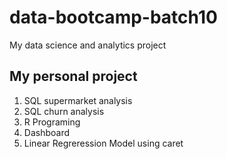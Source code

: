 # data-bootcamp-batch10
My data science and analytics project

## My personal project

1. SQL supermarket analysis
2. SQL churn analysis
3. R Programing
4. Dashboard
5. Linear Regreression Model using caret
